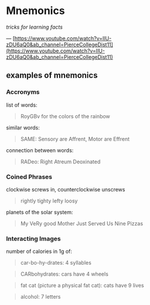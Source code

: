 # Mnemonics

*tricks for learning facts*

— [https://www.youtube.com/watch?v=IlU-zDU6aQ0&ab_channel=PierceCollegeDist11](https://www.youtube.com/watch?v=IlU-zDU6aQ0&ab_channel=PierceCollegeDist11)

## examples of mnemonics

### Accronyms

list of words:

> RoyGBv for the colors of the rainbow
> 

similar words:

> SAME: Sensory are Affrent, Motor are Effrent
> 

connection between words:

> RADeo: Right Atreum Deoxinated
> 

### Coined Phrases

clockwise screws in, counterclockwise unscrews

> rightly tighty lefty loosy
> 

planets of the solar system:

> My VeRy good Mother Just Served Us Nine Pizzas
> 

### Interacting Images

number of calories in 1g of:

> car-bo-hy-drates: 4 syllables
> 

> CARbohydrates: cars have 4 wheels
> 

> fat cat (picture a physical fat cat): cats have 9 lives
> 

> alcohol: 7 letters
>